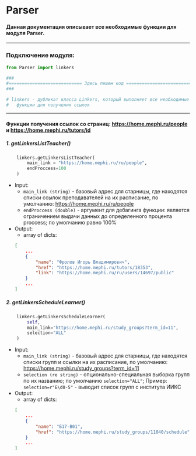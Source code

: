 # Parser
#### Данная документация описывает все необходимые функции для модуля Parser. 

---

### Подключение модуля:

```python
from Parser import linkers

###
#============================ Здесь пишем код ================================#
###

# linkers - дубликат класса Linkers, который выполняет все необходимые 
# 	функции для получения ссылок
```

--- 

#### Функции получения ссылок со страниц: **https://home.mephi.ru/people** и **https://home.mephi.ru/tutors/id**


##### 1. **getLinkersListTeacher()**

```python
	linkers.getLinkersListTeacher(
		main_link = "https://home.mephi.ru/ru/people", 
		endProccess=100
	)
```

 - Input: 
	- `main_link (string)` - базовый адрес для старницы, где находятся списки 
		ссылок преподавателей на их расписание, по умолчанию: 
		https://home.mephi.ru/ru/people
	- `endProccess (double)` - аргумент для дебагинга функции: является 
		ограничением выдачи данных до определенного процента proccess; по умолчанию
		равно 100%
- Output:
	- array of dicts:
	```json
	[
		...
		{
			"name": "Фролов Игорь Владимирович",
			"href": "https://home.mephi.ru/tutors/18353",
			"link": "https://home.mephi.ru/ru/users/14697/public"
		}
		...
	]
	```




##### 2. **getLinkersScheduleLearner()**

```python
	linkers.getLinkersScheduleLearner(
		self, 
		main_link="https://home.mephi.ru/study_groups?term_id=11",
		selection="ALL"
	)
```

 - Input: 
	- `main_link (string)` - базовый адрес для старницы, где находятся списки 
		групп и ссылки на их расписание, по умолчанию: 
		https://home.mephi.ru/study_groups?term_id=11
	- `selection (re string)` - опционально-специальная выборка групп по их названию;
		по умолчанию `selection="ALL"`;
		Пример: `selection=r"Б\d0-5"` - выводит список групп с института ИИКС
- Output:
	- array of dicts:
	```json
	[
		...
		{
			"name": "Б17-В01", 
			"href": "https://home.mephi.ru/study_groups/11040/schedule"
		}
		...
	]
	```
	

